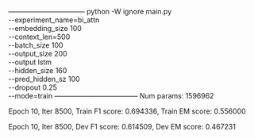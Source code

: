 ———————————
python  -W ignore main.py\
            --experiment_name=bi_attn\
            --embedding_size 100\
            --context_len=500\
            --batch_size 100\
            --output_size 200\
            --output lstm\
            --hidden_size 160\
            --pred_hidden_sz 100\
            --dropout 0.25\
            --mode=train
————————————
Num params: 1596962

Epoch 10, Iter 8500, Train F1 score: 0.694336, Train EM score: 0.556000

Epoch 10, Iter 8500, Dev F1 score: 0.614509, Dev EM score: 0.467231
